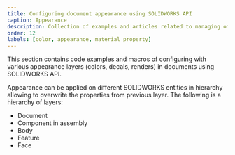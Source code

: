 ```yaml
---
title: Configuring document appearance using SOLIDWORKS API
caption: Appearance
description: Collection of examples and articles related to managing of appearance (e.g. color) in the documents using SOLIDWORKS API
order: 12
labels: [color, appearance, material property]
---
```

This section contains code examples and macros of configuring with various appearance layers (colors, decals, renders) in documents using SOLIDWORKS API.

Appearance can be applied on different SOLIDWORKS entities in hierarchy allowing to overwrite the properties from previous layer. The following is a hierarchy of layers:

* Document
* Component in assembly
* Body
* Feature
* Face